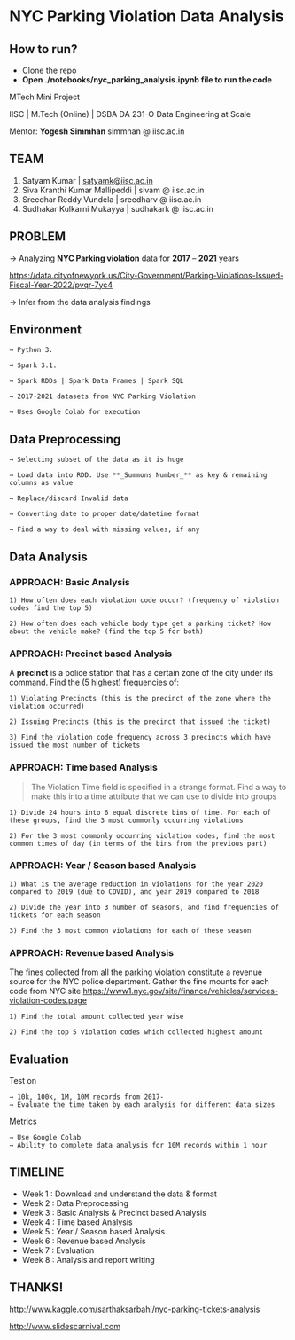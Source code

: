 # NYC Parking Violation Data Analysis

## How to run?

* Clone the repo
* **Open ./notebooks/nyc_parking_analysis.ipynb file to run the code**


MTech Mini Project

IISC | M.Tech (Online) | DSBA DA 231-O Data Engineering at Scale

Mentor: **Yogesh Simmhan**
simmhan @ iisc.ac.in

## TEAM

1. Satyam Kumar | satyamk@iisc.ac.in
2. Siva Kranthi Kumar Mallipeddi | sivam @ iisc.ac.in
3. Sreedhar Reddy Vundela | sreedharv @ iisc.ac.in
4. Sudhakar Kulkarni Mukayya | sudhakark @ iisc.ac.in


## PROBLEM


→ Analyzing **NYC Parking violation** data for **2017** – **2021** years

https://data.cityofnewyork.us/City-Government/Parking-Violations-Issued-Fiscal-Year-2022/pvqr-7yc4

→ Infer from the data analysis findings


## Environment
```
→ Python 3.

→ Spark 3.1.

→ Spark RDDs | Spark Data Frames | Spark SQL

→ 2017-2021 datasets from NYC Parking Violation

→ Uses Google Colab for execution

```

## Data Preprocessing
```
→ Selecting subset of the data as it is huge

→ Load data into RDD. Use **_Summons Number_** as key & remaining columns as value

→ Replace/discard Invalid data

→ Converting date to proper date/datetime format

→ Find a way to deal with missing values, if any

```

## Data Analysis

### APPROACH: Basic Analysis

```
1) How often does each violation code occur? (frequency of violation codes find the top 5)

2) How often does each vehicle body type get a parking ticket? How about the vehicle make? (find the top 5 for both)
```

### APPROACH: Precinct based Analysis

A **precinct** is a police station that has a certain zone of the city under its command. Find the (5 highest) frequencies of:

```
1) Violating Precincts (this is the precinct of the zone where the violation occurred)

2) Issuing Precincts (this is the precinct that issued the ticket)

3) Find the violation code frequency across 3 precincts which have issued the most number of tickets
```

### APPROACH: Time based Analysis

> The Violation Time field is specified in a strange format. Find a way to make this into a time attribute that we can use to divide into groups

```
1) Divide 24 hours into 6 equal discrete bins of time. For each of these groups, find the 3 most commonly occurring violations

2) For the 3 most commonly occurring violation codes, find the most common times of day (in terms of the bins from the previous part)
```

### APPROACH: Year / Season based Analysis

```
1) What is the average reduction in violations for the year 2020 compared to 2019 (due to COVID), and year 2019 compared to 2018

2) Divide the year into 3 number of seasons, and find frequencies of tickets for each season

3) Find the 3 most common violations for each of these season
```

### APPROACH: Revenue based Analysis

The fines collected from all the parking violation constitute a revenue source for the NYC police department. Gather the fine mounts for each code from NYC site https://www1.nyc.gov/site/finance/vehicles/services-violation-codes.page

```
1) Find the total amount collected year wise

2) Find the top 5 violation codes which collected highest amount
```

## Evaluation

Test on
```
→ 10k, 100k, 1M, 10M records from 2017-
→ Evaluate the time taken by each analysis for different data sizes
```

Metrics
```
→ Use Google Colab
→ Ability to complete data analysis for 10M records within 1 hour
```

## TIMELINE

* Week 1 : Download and understand the data & format
* Week 2 : Data Preprocessing
* Week 3 : Basic Analysis & Precinct based Analysis
* Week 4 : Time based Analysis
* Week 5 : Year / Season based Analysis
* Week 6 : Revenue based Analysis
* Week 7 : Evaluation
* Week 8 : Analysis and report writing


## THANKS!

http://www.kaggle.com/sarthaksarbahi/nyc-parking-tickets-analysis

http://www.slidescarnival.com
